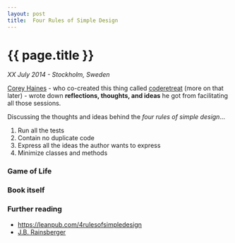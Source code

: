 ```yaml
---
layout: post
title:  Four Rules of Simple Design
---
```


# {{ page.title }}

*XX July 2014 - Stockholm, Sweden*

[Corey Haines](https://twitter.com/coreyhaines) - who co-created this thing called [coderetreat](http://coderetreat.org/) (more on that later) -
wrote down **reflections, thoughts, and ideas** he got from facilitating all those sessions.

Discussing the thoughts and ideas behind the *four rules of simple design*...

1. Run all the tests
2. Contain no duplicate code
3. Express all the ideas the author wants to express
4. Minimize classes and methods

### Game of Life


### Book itself


### Further reading
* <https://leanpub.com/4rulesofsimpledesign>
* [J.B. Rainsberger](http://www.jbrains.ca/permalink/the-four-elements-of-simple-design)
